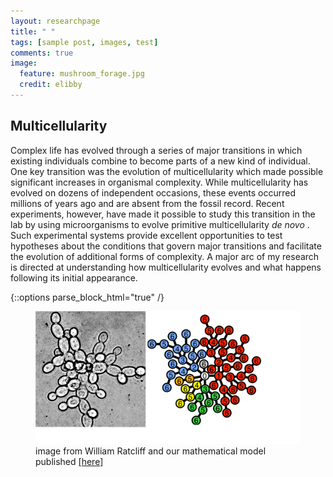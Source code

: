 ```yaml
---
layout: researchpage
title: " "
tags: [sample post, images, test]
comments: true
image:
  feature: mushroom_forage.jpg
  credit: elibby
---
```

## Multicellularity
Complex life has evolved through a series of major transitions in which existing individuals combine to become parts of a new kind of individual. One key transition was the evolution of multicellularity which made possible significant increases in organismal complexity. While multicellularity has evolved on dozens of independent occasions, these events occurred millions of years ago and are absent from the fossil record. Recent experiments, however, have made it possible to study this transition in the lab by using microorganisms to evolve primitive multicellularity <I> de novo </I>. Such experimental systems provide excellent opportunities to test hypotheses about the conditions that govern major transitions and facilitate the evolution of additional forms of complexity. A major arc of my research is directed at understanding how multicellularity evolves and what happens following its initial appearance. 

{::options parse_block_html="true" /}

<figure>
<img src="/images/snow_model.jpg" alt="Snowflake yeast model" width="512">
<figcaption>image from William Ratcliff and our mathematical model published <a href="http://journals.plos.org/ploscompbiol/article?id=10.1371/journal.pcbi.1003803">[here]</a></figcaption>
</figure>



